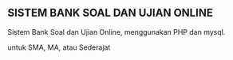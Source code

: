 ## SISTEM BANK SOAL DAN UJIAN ONLINE


 
Sistem Bank Soal dan Ujian Online, menggunakan PHP dan mysql.

untuk SMA, MA, atau Sederajat

